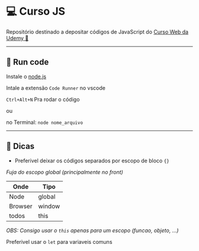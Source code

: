 # 💻 Curso JS

Repositório destinado a depositar códigos de JavaScript do [Curso Web da Udemy 🔗](https://www.udemy.com/course/curso-web/)
____
## 🚀 Run code
Instale o [node.js](https://nodejs.org/en/)

Intale a extensão `Code Runner` no vscode

`Ctrl+Alt+N` Pra rodar o código 

ou

no Terminal: `node nome_arquivo`
_____
## 🚨 Dicas

* Preferivel deixar os códigos separados por escopo de bloco `{}`

_Fuja do escopo global (principalmente no front)_

Onde | Tipo
------|------
Node | global
Browser | window
todos | this

_*OBS:* Consigo usar o `this` apenas para um escopo (funcao, objeto, ...)_

Preferivel usar o `let` para variaveis comuns